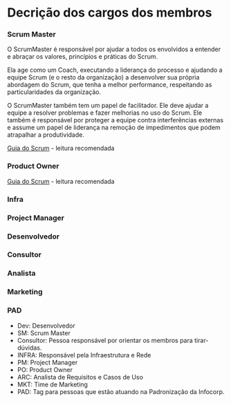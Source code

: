 # Decrição dos cargos dos membros

### Scrum Master

O ScrumMaster é responsável por ajudar a todos os envolvidos a entender e abraçar os valores, princípios e práticas do Scrum.

Ela age como um Coach, executando a liderança do processo e ajudando a equipe Scrum (e o resto da organização) a desenvolver sua própria abordagem do Scrum, que tenha a melhor performance, respeitando as particularidades da organização.

O ScrumMaster também tem um papel de facilitador.  Ele deve ajudar a equipe a resolver problemas e fazer melhorias no uso do Scrum. Ele também é responsável por proteger a equipe contra interferências externas e assume um papel de liderança na remoção de impedimentos que podem atrapalhar a produtividade.

[Guia do Scrum](https://drive.google.com/file/d/1HK15k_DjDYB5MJpMLp6Ei_Si5ZJFfA3z/view) - leitura recomendada

### Product Owner



[Guia do Scrum](https://drive.google.com/file/d/1HK15k_DjDYB5MJpMLp6Ei_Si5ZJFfA3z/view) - leitura recomendada

### Infra

### Project Manager



### Desenvolvedor





### Consultor


### Analista

### Marketing

### PAD




- Dev: Desenvolvedor
- SM: Scrum Master
- Consultor: Pessoa responsável por orientar os membros para tirar-dúvidas.
- INFRA: Responsável pela Infraestrutura e Rede 
- PM: Project Manager
- PO: Product Owner
- ARC: Analista de Requisitos e Casos de Uso
- MKT: Time de Marketing
- PAD: Tag para pessoas que estão atuando na Padronização da Infocorp.

